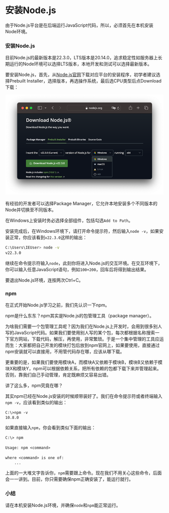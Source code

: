 # 安装Node.js

由于Node.js平台是在后端运行JavaScript代码，所以，必须首先在本机安装Node环境。

### 安装Node.js

目前Node.js的最新版本是22.3.0，LTS版本是20.14.0，追求稳定性如服务器上长期运行的Node环境可以选择LTS版本，本地开发和测试可以选择最新版本。

要安装Node.js，首先，从[Node.js官网](https://nodejs.org/)下载对应平台的安装程序，初学者建议选择Prebuilt Installer，选择版本，再选操作系统，最后选CPU类型后点Download下载：

![download](install-node.png)

有经验的开发者可以选择Package Manager，它允许本地安装多个不同版本的Node并切换至不同版本。

在Windows上安装时务必选择全部组件，包括勾选`Add to Path`。

安装完成后，在Windows环境下，请打开命令提示符，然后输入`node -v`，如果安装正常，你应该看到`v22.3.0`这样的输出：

```bash
C:\Users\IEUser> node -v
v22.3.0
```

继续在命令提示符输入`node`，此刻你将进入Node.js的交互环境。在交互环境下，你可以输入任意JavaScript语句，例如`100+200`，回车后将得到输出结果。

要退出Node.js环境，连按两次Ctrl+C。

### npm

在正式开始Node.js学习之前，我们先认识一下npm。

npm是什么东东？npm其实是Node.js的包管理工具（package manager）。

为啥我们需要一个包管理工具呢？因为我们在Node.js上开发时，会用到很多别人写的JavaScript代码。如果我们要使用别人写的某个包，每次都根据名称搜索一下官方网站，下载代码，解压，再使用，非常繁琐。于是一个集中管理的工具应运而生：大家都把自己开发的模块打包后放到npm官网上，如果要使用，直接通过npm安装就可以直接用，不用管代码存在哪，应该从哪下载。

更重要的是，如果我们要使用模块A，而模块A又依赖于模块B，模块B又依赖于模块X和模块Y，npm可以根据依赖关系，把所有依赖的包都下载下来并管理起来。否则，靠我们自己手动管理，肯定既麻烦又容易出错。

讲了这么多，npm究竟在哪？

其实npm已经在Node.js安装的时候顺带装好了。我们在命令提示符或者终端输入`npm -v`，应该看到类似的输出：

```
C:\>npm -v
10.8.0
```

如果直接输入`npm`，你会看到类似下面的输出：

```
C:\> npm

Usage: npm <command>

where <command> is one of:
    ...
```

上面的一大堆文字告诉你，`npm`需要跟上命令。现在我们不用关心这些命令，后面会一一讲到。目前，你只需要确保npm正确安装了，能运行就行。

### 小结

请在本机安装Node.js环境，并确保`node`和`npm`能正常运行。
